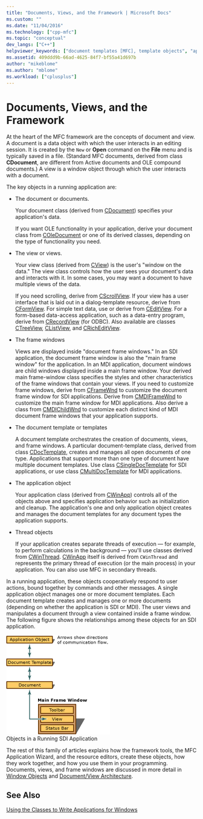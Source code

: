 ```yaml
---
title: "Documents, Views, and the Framework | Microsoft Docs"
ms.custom: ""
ms.date: "11/04/2016"
ms.technology: ["cpp-mfc"]
ms.topic: "conceptual"
dev_langs: ["C++"]
helpviewer_keywords: ["document templates [MFC], template objects", "applications [MFC]", "MFC, application framework", "application objects [MFC], relation to other MFC objects", "documents [MFC]", "MFC, documents", "document objects [MFC], in relation to other MFC objects", "view objects [MFC], relation to other MFC objects", "MFC, views", "document/view architecture [MFC], about document/view architecture", "objects [MFC], MFC applications", "MFC object relationships", "thread objects [MFC]"]
ms.assetid: 409ddd9b-66ad-4625-84f7-bf55a41d697b
author: "mikeblome"
ms.author: "mblome"
ms.workload: ["cplusplus"]
---
```

# Documents, Views, and the Framework
At the heart of the MFC framework are the concepts of document and view. A document is a data object with which the user interacts in an editing session. It is created by the `New` or **Open** command on the **File** menu and is typically saved in a file. (Standard MFC documents, derived from class **CDocument**, are different from Active documents and OLE compound documents.) A view is a window object through which the user interacts with a document.  
  
 The key objects in a running application are:  
  
-   The document or documents.  
  
     Your document class (derived from [CDocument](../mfc/reference/cdocument-class.md)) specifies your application's data.  
  
     If you want OLE functionality in your application, derive your document class from [COleDocument](../mfc/reference/coledocument-class.md) or one of its derived classes, depending on the type of functionality you need.  
  
-   The view or views.  
  
     Your view class (derived from [CView](../mfc/reference/cview-class.md)) is the user's "window on the data." The view class controls how the user sees your document's data and interacts with it. In some cases, you may want a document to have multiple views of the data.  
  
     If you need scrolling, derive from [CScrollView](../mfc/reference/cscrollview-class.md). If your view has a user interface that is laid out in a dialog-template resource, derive from [CFormView](../mfc/reference/cformview-class.md). For simple text data, use or derive from [CEditView](../mfc/reference/ceditview-class.md). For a form-based data-access application, such as a data-entry program, derive from [CRecordView](../mfc/reference/crecordview-class.md) (for ODBC). Also available are classes [CTreeView](../mfc/reference/ctreeview-class.md), [CListView](../mfc/reference/clistview-class.md), and [CRichEditView](../mfc/reference/cricheditview-class.md).  
  
-   The frame windows  
  
     Views are displayed inside "document frame windows." In an SDI application, the document frame window is also the "main frame window" for the application. In an MDI application, document windows are child windows displayed inside a main frame window. Your derived main frame-window class specifies the styles and other characteristics of the frame windows that contain your views. If you need to customize frame windows, derive from [CFrameWnd](../mfc/reference/cframewnd-class.md) to customize the document frame window for SDI applications. Derive from [CMDIFrameWnd](../mfc/reference/cmdiframewnd-class.md) to customize the main frame window for MDI applications. Also derive a class from [CMDIChildWnd](../mfc/reference/cmdichildwnd-class.md) to customize each distinct kind of MDI document frame windows that your application supports.  
  
-   The document template or templates  
  
     A document template orchestrates the creation of documents, views, and frame windows. A particular document-template class, derived from class [CDocTemplate](../mfc/reference/cdoctemplate-class.md), creates and manages all open documents of one type. Applications that support more than one type of document have multiple document templates. Use class [CSingleDocTemplate](../mfc/reference/csingledoctemplate-class.md) for SDI applications, or use class [CMultiDocTemplate](../mfc/reference/cmultidoctemplate-class.md) for MDI applications.  
  
-   The application object  
  
     Your application class (derived from [CWinApp](../mfc/reference/cwinapp-class.md)) controls all of the objects above and specifies application behavior such as initialization and cleanup. The application's one and only application object creates and manages the document templates for any document types the application supports.  
  
-   Thread objects  
  
     If your application creates separate threads of execution — for example, to perform calculations in the background — you'll use classes derived from [CWinThread](../mfc/reference/cwinthread-class.md). [CWinApp](../mfc/reference/cwinapp-class.md) itself is derived from `CWinThread` and represents the primary thread of execution (or the main process) in your application. You can also use MFC in secondary threads.  
  
 In a running application, these objects cooperatively respond to user actions, bound together by commands and other messages. A single application object manages one or more document templates. Each document template creates and manages one or more documents (depending on whether the application is SDI or MDI). The user views and manipulates a document through a view contained inside a frame window. The following figure shows the relationships among these objects for an SDI application.  
  
 ![Objects in a running SDI application](../mfc/media/vc386v1.gif "vc386v1")  
Objects in a Running SDI Application  
  
 The rest of this family of articles explains how the framework tools, the MFC Application Wizard, and the resource editors, create these objects, how they work together, and how you use them in your programming. Documents, views, and frame windows are discussed in more detail in [Window Objects](../mfc/window-objects.md) and [Document/View Architecture](../mfc/document-view-architecture.md).  
  
## See Also  
 [Using the Classes to Write Applications for Windows](../mfc/using-the-classes-to-write-applications-for-windows.md)
